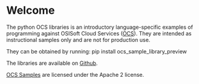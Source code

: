 Welcome
========

The python OCS libraries is an introductory language-specific examples of programming against OSISoft Cloud Services ([OCS](https://www.osisoft.com/Solutions/OSIsoft-Cloud-Services/)). They are intended as instructional samples only and are not for production use.

They can be obtained by running: pip install ocs_sample_library_preview





The libraries are available on [Github](https://github.com/osisoft/OCS-Samples). 


[OCS Samples](https://github.com/osisoft/ocs-samples) are licensed under the Apache 2 license.

